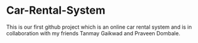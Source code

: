 # Car-Rental-System
This is our first github project which is an online car rental system and is in collaboration with my friends Tanmay Gaikwad and Praveen Dombale.

